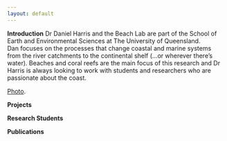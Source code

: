 ```yaml
---
layout: default
---
```

**Introduction**
Dr Daniel Harris and the Beach Lab are part of the School of Earth and Environmental Sciences at The University of Queensland. Dan focuses on the processes that change coastal and marine systems from the river catchments to the continental shelf (…or wherever there’s water). Beaches and coral reefs are the main focus of this research and Dr Harris is always looking to work with students and researchers who are passionate about the coast.

[Photo](danharriscoastal.github.io/asset/Harris.jpg).

**Projects**

**Research Students**

**Publications**
